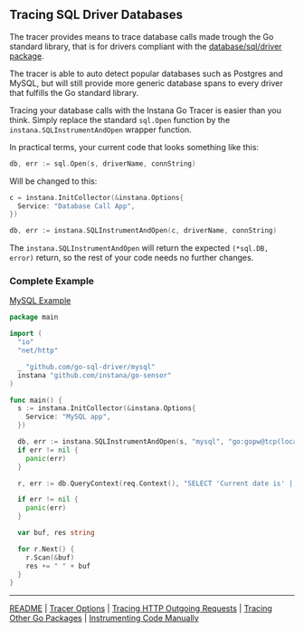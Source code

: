 ## Tracing SQL Driver Databases

The tracer provides means to trace database calls made trough the Go standard library, that is for drivers compliant with the [database/sql/driver package](https://pkg.go.dev/database/sql/driver@go1.21.3).

The tracer is able to auto detect popular databases such as Postgres and MySQL, but will still provide more generic database spans to every driver that fulfills the Go standard library.

Tracing your database calls with the Instana Go Tracer is easier than you think. Simply replace the standard `sql.Open` function by the `instana.SQLInstrumentAndOpen` wrapper function.

In practical terms, your current code that looks something like this:

```go
db, err := sql.Open(s, driverName, connString)
```

Will be changed to this:

```go
c = instana.InitCollector(&instana.Options{
  Service: "Database Call App",
})

db, err := instana.SQLInstrumentAndOpen(c, driverName, connString)
```

The `instana.SQLInstrumentAndOpen` will return the expected `(*sql.DB, error)` return, so the rest of your code needs no further changes.

### Complete Example

[MySQL Example](../example/sql-mysql/main.go)
```go
package main

import (
  "io"
  "net/http"

  _ "github.com/go-sql-driver/mysql"
  instana "github.com/instana/go-sensor"
)

func main() {
  s := instana.InitCollector(&instana.Options{
    Service: "MySQL app",
  })

  db, err := instana.SQLInstrumentAndOpen(s, "mysql", "go:gopw@tcp(localhost:3306)/godb")
  if err != nil {
    panic(err)
  }

  r, err := db.QueryContext(req.Context(), "SELECT 'Current date is' || CURDATE();")

  if err != nil {
    panic(err)
  }

  var buf, res string

  for r.Next() {
    r.Scan(&buf)
    res += " " + buf
  }
}
```

-----
[README](../README.md) |
[Tracer Options](options.md) |
[Tracing HTTP Outgoing Requests](roundtripper.md) |
[Tracing Other Go Packages](other_packages.md) |
[Instrumenting Code Manually](manual_instrumentation.md)
